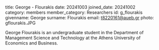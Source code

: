 title: George - Flourakis 
date: 20241003
joined_date: 20241002  
category: members 
member_category: Researchers
id: g_flourakis
givenname: George
surname: Flourakis
email: t8220161@aueb.gr
photo: gflourakis.JPG

George Flourakis is an undergraduate student in the Department of Management Science and Technology at the Athens University of Economics and Business.
